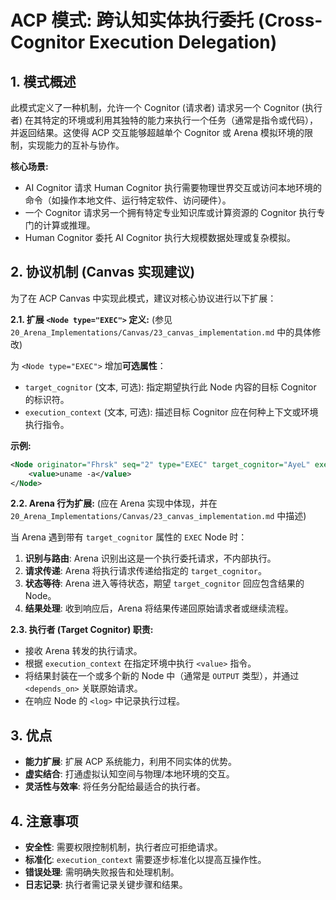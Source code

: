 # ACP 模式: 跨认知实体执行委托 (Cross-Cognitor Execution Delegation)

## 1. 模式概述

此模式定义了一种机制，允许一个 Cognitor (请求者) 请求另一个 Cognitor (执行者) 在其特定的环境或利用其独特的能力来执行一个任务（通常是指令或代码），并返回结果。这使得 ACP 交互能够超越单个 Cognitor 或 Arena 模拟环境的限制，实现能力的互补与协作。

**核心场景:**
*   AI Cognitor 请求 Human Cognitor 执行需要物理世界交互或访问本地环境的命令（如操作本地文件、运行特定软件、访问硬件）。
*   一个 Cognitor 请求另一个拥有特定专业知识库或计算资源的 Cognitor 执行专门的计算或推理。
*   Human Cognitor 委托 AI Cognitor 执行大规模数据处理或复杂模拟。

## 2. 协议机制 (Canvas 实现建议)

为了在 ACP Canvas 中实现此模式，建议对核心协议进行以下扩展：

**2.1. 扩展 `<Node type="EXEC">` 定义:**
   (参见 `20_Arena_Implementations/Canvas/23_canvas_implementation.md` 中的具体修改)

   为 `<Node type="EXEC">` 增加**可选属性**：

   *   `target_cognitor` (文本, 可选): 指定期望执行此 Node 内容的目标 Cognitor 的标识符。
   *   `execution_context` (文本, 可选): 描述目标 Cognitor 应在何种上下文或环境执行指令。

   **示例:**
   ```xml
   <Node originator="Fhrsk" seq="2" type="EXEC" target_cognitor="AyeL" execution_context="local_fish_shell">
       <value>uname -a</value>
   </Node>
   ```

**2.2. Arena 行为扩展:**
   (应在 Arena 实现中体现，并在 `20_Arena_Implementations/Canvas/23_canvas_implementation.md` 中描述)

   当 Arena 遇到带有 `target_cognitor` 属性的 `EXEC` Node 时：
   1.  **识别与路由**: Arena 识别出这是一个执行委托请求，不内部执行。
   2.  **请求传递**: Arena 将执行请求传递给指定的 `target_cognitor`。
   3.  **状态等待**: Arena 进入等待状态，期望 `target_cognitor` 回应包含结果的 Node。
   4.  **结果处理**: 收到响应后，Arena 将结果传递回原始请求者或继续流程。

**2.3. 执行者 (Target Cognitor) 职责:**

*   接收 Arena 转发的执行请求。
*   根据 `execution_context` 在指定环境中执行 `<value>` 指令。
*   将结果封装在一个或多个新的 Node 中（通常是 `OUTPUT` 类型），并通过 `<depends_on>` 关联原始请求。
*   在响应 Node 的 `<log>` 中记录执行过程。

## 3. 优点

*   **能力扩展**: 扩展 ACP 系统能力，利用不同实体的优势。
*   **虚实结合**: 打通虚拟认知空间与物理/本地环境的交互。
*   **灵活性与效率**: 将任务分配给最适合的执行者。

## 4. 注意事项

*   **安全性**: 需要权限控制机制，执行者应可拒绝请求。
*   **标准化**: `execution_context` 需要逐步标准化以提高互操作性。
*   **错误处理**: 需明确失败报告和处理机制。
*   **日志记录**: 执行者需记录关键步骤和结果。

